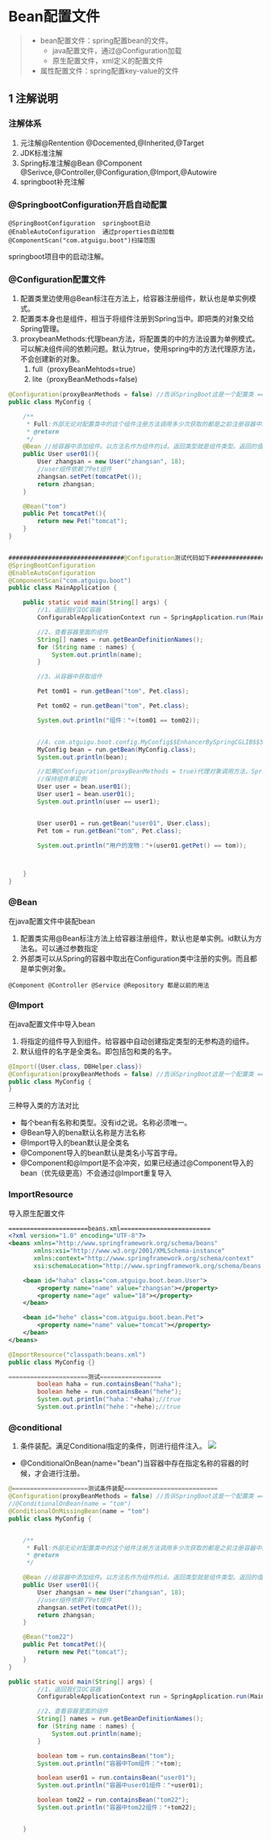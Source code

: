 # Bean配置文件


> * bean配置文件：spring配置bean的文件。
>   * java配置文件，通过@Configuration加载
>   * 原生配置文件，xml定义的配置文件
> * 属性配置文件：spring配置key-value的文件


## 1 注解说明

### 注解体系
1. 元注解@Rentention @Docemented,@Inherited,@Target
2. JDK标准注解
3. Spring标准注解@Bean @Component @Serivce,@Controller,@Configuration,@Import,@Autowire
4. springboot补充注解

### @SpringbootConfiguration开启自动配置

```
@SpringBootConfiguration  springboot启动
@EnableAutoConfiguration  通过properties自动加载
@ComponentScan("com.atguigu.boot")扫描范围
```

springboot项目中的启动注解。

### @Configuration配置文件
1. 配置类里边使用@Bean标注在方法上，给容器注册组件，默认也是单实例模式。
2. 配置类本身也是组件，相当于将组件注册到Spring当中。即把类的对象交给Spring管理。
3. proxybeanMethods:代理bean方法，将配置类的中的方法设置为单例模式。可以解决组件间的依赖问题。默认为true，使用spring中的方法代理原方法，不会创建新的对象。
   1. full（proxyBeanMehtods=true）
   2. lite（proxyBeanMethods=false)

```java
@Configuration(proxyBeanMethods = false) //告诉SpringBoot这是一个配置类 == 配置文件
public class MyConfig {

    /**
     * Full:外部无论对配置类中的这个组件注册方法调用多少次获取的都是之前注册容器中的单实例对象
     * @return
     */
    @Bean //给容器中添加组件。以方法名作为组件的id。返回类型就是组件类型。返回的值，就是组件在容器中的实例
    public User user01(){
        User zhangsan = new User("zhangsan", 18);
        //user组件依赖了Pet组件
        zhangsan.setPet(tomcatPet());
        return zhangsan;
    }

    @Bean("tom")
    public Pet tomcatPet(){
        return new Pet("tomcat");
    }
}


################################@Configuration测试代码如下########################################
@SpringBootConfiguration
@EnableAutoConfiguration
@ComponentScan("com.atguigu.boot")
public class MainApplication {

    public static void main(String[] args) {
        //1、返回我们IOC容器
        ConfigurableApplicationContext run = SpringApplication.run(MainApplication.class, args);

        //2、查看容器里面的组件
        String[] names = run.getBeanDefinitionNames();
        for (String name : names) {
            System.out.println(name);
        }

        //3、从容器中获取组件

        Pet tom01 = run.getBean("tom", Pet.class);

        Pet tom02 = run.getBean("tom", Pet.class);

        System.out.println("组件："+(tom01 == tom02));


        //4、com.atguigu.boot.config.MyConfig$$EnhancerBySpringCGLIB$$51f1e1ca@1654a892
        MyConfig bean = run.getBean(MyConfig.class);
        System.out.println(bean);

        //如果@Configuration(proxyBeanMethods = true)代理对象调用方法。SpringBoot总会检查这个组件是否在容器中有。
        //保持组件单实例
        User user = bean.user01();
        User user1 = bean.user01();
        System.out.println(user == user1);


        User user01 = run.getBean("user01", User.class);
        Pet tom = run.getBean("tom", Pet.class);

        System.out.println("用户的宠物："+(user01.getPet() == tom));



    }
}
```
### @Bean 
在java配置文件中装配bean
1. 配置类实用@Bean标注方法上给容器注册组件，默认也是单实例。id默认为方法名。可以通过参数指定
2. 外部类可以从Spring的容器中取出在Configuration类中注册的实例。而且都是单实例对象。

```
@Component @Controller @Service @Repository 都是以前的用法
```

### @Import 
在java配置文件中导入bean

1. 将指定的组件导入到组件。给容器中自动创建指定类型的无参构造的组件。
2. 默认组件的名字是全类名。即包括包和类的名字。
```java
@Import({User.class, DBHelper.class})
@Configuration(proxyBeanMethods = false) //告诉SpringBoot这是一个配置类 == 配置文件
public class MyConfig {
}
```

三种导入类的方法对比

* 每个bean有名称和类型。没有id之说。名称必须唯一。
* @Bean导入的bena默认名称是方法名称
* @Import导入的bean默认是全类名
* @Component导入的bean默认是类名小写首字母。
* @Component和@Import是不会冲突，如果已经通过@Component导入的bean（优先级更高）不会通过@Import重复导入


### ImportResource 

导入原生配置文件
```xml
======================beans.xml=========================
<?xml version="1.0" encoding="UTF-8"?>
<beans xmlns="http://www.springframework.org/schema/beans"
       xmlns:xsi="http://www.w3.org/2001/XMLSchema-instance"
       xmlns:context="http://www.springframework.org/schema/context"
       xsi:schemaLocation="http://www.springframework.org/schema/beans http://www.springframework.org/schema/beans/spring-beans.xsd http://www.springframework.org/schema/context https://www.springframework.org/schema/context/spring-context.xsd">

    <bean id="haha" class="com.atguigu.boot.bean.User">
        <property name="name" value="zhangsan"></property>
        <property name="age" value="18"></property>
    </bean>

    <bean id="hehe" class="com.atguigu.boot.bean.Pet">
        <property name="name" value="tomcat"></property>
    </bean>
</beans>
```


```java
@ImportResource("classpath:beans.xml")
public class MyConfig {}

======================测试=================
        boolean haha = run.containsBean("haha");
        boolean hehe = run.containsBean("hehe");
        System.out.println("haha："+haha);//true
        System.out.println("hehe："+hehe);//true
```
### @conditional
1. 条件装配。满足Conditional指定的条件，则进行组件注入。
![](image/2022-11-12-15-49-46.png)

* @ConditionalOnBean(name="bean")当容器中存在指定名称的容器的时候，才会进行注册。

```java
@=====================测试条件装配==========================
@Configuration(proxyBeanMethods = false) //告诉SpringBoot这是一个配置类 == 配置文件
//@ConditionalOnBean(name = "tom")
@ConditionalOnMissingBean(name = "tom")
public class MyConfig {


    /**
     * Full:外部无论对配置类中的这个组件注册方法调用多少次获取的都是之前注册容器中的单实例对象
     * @return
     */

    @Bean //给容器中添加组件。以方法名作为组件的id。返回类型就是组件类型。返回的值，就是组件在容器中的实例
    public User user01(){
        User zhangsan = new User("zhangsan", 18);
        //user组件依赖了Pet组件
        zhangsan.setPet(tomcatPet());
        return zhangsan;
    }

    @Bean("tom22")
    public Pet tomcatPet(){
        return new Pet("tomcat");
    }
}

public static void main(String[] args) {
        //1、返回我们IOC容器
        ConfigurableApplicationContext run = SpringApplication.run(MainApplication.class, args);

        //2、查看容器里面的组件
        String[] names = run.getBeanDefinitionNames();
        for (String name : names) {
            System.out.println(name);
        }

        boolean tom = run.containsBean("tom");
        System.out.println("容器中Tom组件："+tom);

        boolean user01 = run.containsBean("user01");
        System.out.println("容器中user01组件："+user01);

        boolean tom22 = run.containsBean("tom22");
        System.out.println("容器中tom22组件："+tom22);


    }
```